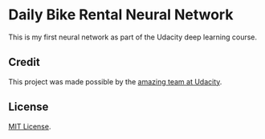 # Daily Bike Rental Neural Network

This is my first neural network as part of the Udacity deep learning course.

## Credit

This project was made possible by the [amazing team at Udacity](https://www.udacity.com/course/deep-learning-nanodegree-foundation--nd101).

## License

[MIT License](LICENSE).
